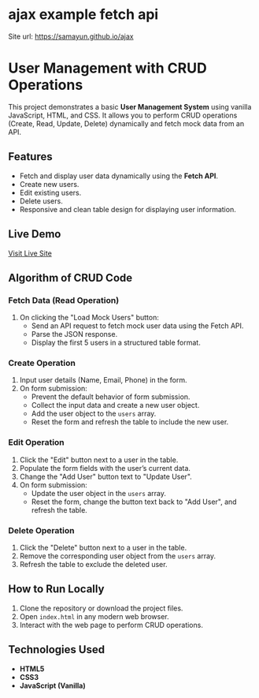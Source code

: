 # ajax example fetch api
Site url: https://samayun.github.io/ajax


# User Management with CRUD Operations

This project demonstrates a basic **User Management System** using vanilla JavaScript, HTML, and CSS. It allows you to perform CRUD operations (Create, Read, Update, Delete) dynamically and fetch mock data from an API.

## Features

- Fetch and display user data dynamically using the **Fetch API**.
- Create new users.
- Edit existing users.
- Delete users.
- Responsive and clean table design for displaying user information.

## Live Demo

[Visit Live Site](https://samayun.github.io/ajax/)

## Algorithm of CRUD Code

### **Fetch Data (Read Operation)**

1. On clicking the "Load Mock Users" button:
   - Send an API request to fetch mock user data using the Fetch API.
   - Parse the JSON response.
   - Display the first 5 users in a structured table format.

### **Create Operation**

1. Input user details (Name, Email, Phone) in the form.
2. On form submission:
   - Prevent the default behavior of form submission.
   - Collect the input data and create a new user object.
   - Add the user object to the `users` array.
   - Reset the form and refresh the table to include the new user.

### **Edit Operation**

1. Click the "Edit" button next to a user in the table.
2. Populate the form fields with the user’s current data.
3. Change the "Add User" button text to "Update User".
4. On form submission:
   - Update the user object in the `users` array.
   - Reset the form, change the button text back to "Add User", and refresh the table.

### **Delete Operation**

1. Click the "Delete" button next to a user in the table.
2. Remove the corresponding user object from the `users` array.
3. Refresh the table to exclude the deleted user.

## How to Run Locally

1. Clone the repository or download the project files.
2. Open `index.html` in any modern web browser.
3. Interact with the web page to perform CRUD operations.

## Technologies Used

- **HTML5**
- **CSS3**
- **JavaScript (Vanilla)**
